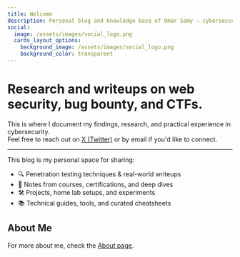 ```yaml
---
title: Welcome
description: Personal blog and knowledge base of Omar Samy — cybersecurity enthusiast and penetration tester. Sharing research, writeups, and notes on application security.
social:
  image: /assets/images/social_logo.png
  cards_layout_options:
    background_image: /assets/images/social_logo.png
    background_color: transparent
---
```


# Research and writeups on web security, bug bounty, and CTFs.

This is where I document my findings, research, and practical experience in cybersecurity.  
Feel free to reach out on [X (Twitter)](https://twitter.com/00xmora) or by email if you'd like to connect.

---

This blog is my personal space for sharing:

- 🔍 Penetration testing techniques & real-world writeups  
- 🧠 Notes from courses, certifications, and deep dives  
- 🛠️ Projects, home lab setups, and experiments  
- 📚 Technical guides, tools, and curated cheatsheets

## About Me

For more about me, check the [About page](about).

